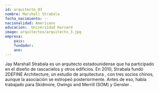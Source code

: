 ```yaml
---
id: arquitecto_03
nombre: Marshall Strabala
fecha_nacimiento: --
nacionalidad: Americano
educacion: 	Universidad Harvard 
image: arquitectos/arquitecto_3.jpg
empresa: 
    pais: 
    fundador: 
    ano: 
---
```

Jay Marshall Strabala es un arquitecto estadounidense que ha participado en el diseño de rascacielos y otros edificios. En 2010, Strabala fundó 2DEFINE Architecture, un estudio de arquitectura , con tres socios chinos, aunque la asociación se estropeó posteriormente. Antes de eso, había trabajado para Skidmore, Owings and Merrill (SOM) y Gensler . 